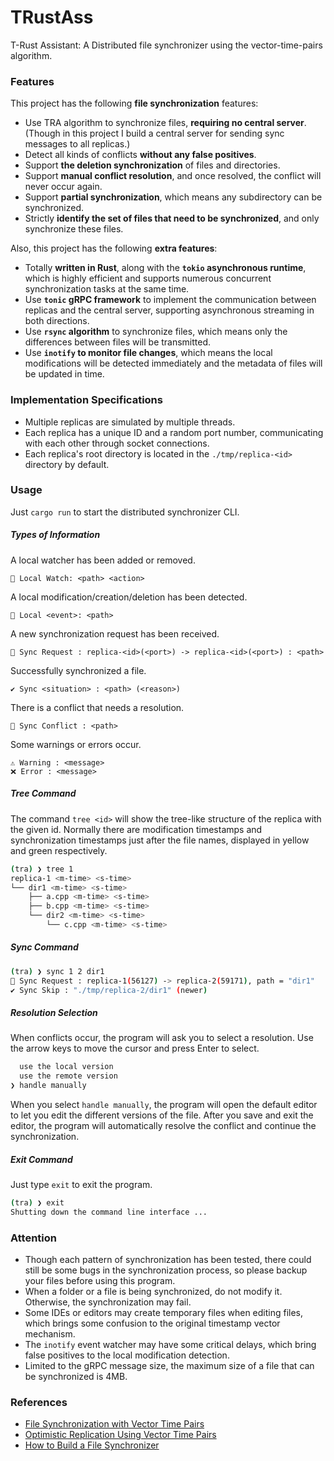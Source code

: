 # TRustAss

T-Rust Assistant: A Distributed file synchronizer using the vector-time-pairs algorithm.

### Features

This project has the following **file synchronization** features:

- Use TRA algorithm to synchronize files, **requiring no central server**. (Though in this project I build a central server for sending sync messages to all replicas.)
- Detect all kinds of conflicts **without any false positives**.
- Support **the deletion synchronization** of files and directories.
- Support **manual conflict resolution**, and once resolved, the conflict will never occur again.
- Support **partial synchronization**, which means any subdirectory can be synchronized.
- Strictly **identify the set of files that need to be synchronized**, and only synchronize these files.

Also, this project has the following **extra features**:

- Totally **written in Rust**, along with the **`tokio` asynchronous runtime**, which is highly efficient and supports numerous concurrent synchronization tasks at the same time.
- Use **`tonic` gRPC framework** to implement the communication between replicas and the central server, supporting asynchronous streaming in both directions.
- Use **`rsync` algorithm** to synchronize files, which means only the differences between files will be transmitted.
- Use **`inotify` to monitor file changes**, which means the local modifications will be detected immediately and the metadata of files will be updated in time.

### Implementation Specifications

- Multiple replicas are simulated by multiple threads.
- Each replica has a unique ID and a random port number, communicating with each other through socket connections.
- Each replica's root directory is located in the `./tmp/replica-<id>` directory by default.

### Usage

Just `cargo run` to start the distributed synchronizer CLI.

##### Types of Information

A local watcher has been added or removed.

```
👀 Local Watch: <path> <action>
```

A local modification/creation/deletion has been detected.

```
📢 Local <event>: <path>
```

A new synchronization request has been received.

```
🔄 Sync Request : replica-<id>(<port>) -> replica-<id>(<port>) : <path>
```

Successfully synchronized a file.

```
✔ Sync <situation> : <path> (<reason>)
```

There is a conflict that needs a resolution.

```
🔧 Sync Conflict : <path>
```

Some warnings or errors occur.

```
⚠️ Warning : <message>
❌ Error : <message>
```

##### Tree Command

The command `tree <id>` will show the tree-like structure of the replica with the given id. Normally there are modification timestamps and synchronization timestamps just after the file names, displayed in yellow and green respectively.

```bash
(tra) ❯ tree 1
replica-1 <m-time> <s-time>  
└── dir1 <m-time> <s-time>
    ├── a.cpp <m-time> <s-time>
    ├── b.cpp <m-time> <s-time>
    └── dir2 <m-time> <s-time> 
        └── c.cpp <m-time> <s-time>
```

##### Sync Command

```bash
(tra) ❯ sync 1 2 dir1
🔄 Sync Request : replica-1(56127) -> replica-2(59171), path = "dir1"
✔ Sync Skip : "./tmp/replica-2/dir1" (newer)
```

##### Resolution Selection

When conflicts occur, the program will ask you to select a resolution. Use the arrow keys to move the cursor and press Enter to select.

```bash
  use the local version
  use the remote version
❯ handle manually
```

When you select `handle manually`, the program will open the default editor to let you edit the different versions of the file. After you save and exit the editor, the program will automatically resolve the conflict and continue the synchronization.

##### Exit Command

Just type `exit` to exit the program.

```bash
(tra) ❯ exit
Shutting down the command line interface ...
```

### Attention

- Though each pattern of synchronization has been tested, there could still be some bugs in the synchronization process, so please backup your files before using this program.
- When a folder or a file is being synchronized, do not modify it. Otherwise, the synchronization may fail.
- Some IDEs or editors may create temporary files when editing files, which brings some confusion to the original timestamp vector mechanism.
- The `inotify` event watcher may have some critical delays, which bring false positives to the local modification detection.
- Limited to the gRPC message size, the maximum size of a file that can be synchronized is 4MB.

### References

- [File Synchronization with Vector Time Pairs](http://publications.csail.mit.edu/tmp/MIT-CSAIL-TR-2005-014.pdf)
- [Optimistic Replication Using Vector Time Pairs](https://pdos.csail.mit.edu/archive/6.824-2004/papers/tra.pdf)
- [How to Build a File Synchronizer](http://web.mit.edu/6.033/2005/wwwdocs/papers/unisonimpl.pdf)